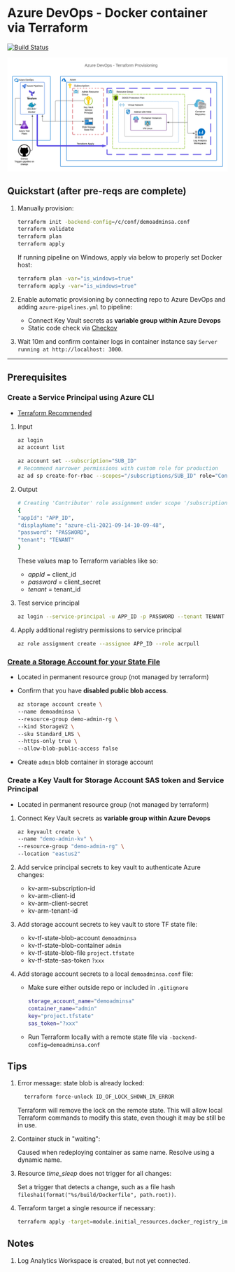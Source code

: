 # Azure DevOps - Docker container via Terraform

[![Build Status](https://dev.azure.com/josiah-siegel/DemoProject/_apis/build/status/JosiahSiegel.azure-terraform-docker?branchName=main)](https://dev.azure.com/josiah-siegel/DemoProject/_build/latest?definitionId=1&branchName=main)

![tf_prov.png](tf_prov.png)

## Quickstart (after pre-reqs are complete)

 1. Manually provision:
    ```sh
    terraform init -backend-config=/c/conf/demoadminsa.conf
    terraform validate
    terraform plan
    terraform apply
    ```

    If running pipeline on Windows, apply via below to properly set Docker host:
    ```sh
    terraform plan -var="is_windows=true"
    terraform apply -var="is_windows=true"
    ```

 2. Enable automatic provisioning by connecting repo to Azure DevOps and adding `azure-pipelines.yml` to pipeline:

    * Connect Key Vault secrets as **variable group within Azure Devops**
    * Static code check via [Checkov](https://www.checkov.io/)

 3. Wait 10m and confirm container logs in container instance say `Server running at http://localhost: 3000`.

 ---

## Prerequisites

### Create a Service Principal using Azure CLI

 * [Terraform Recommended](https://registry.terraform.io/providers/hashicorp/azurerm/latest/docs#authenticating-to-azure)

1. Input

    ```sh
    az login
    az account list
    ```

    ```sh
    az account set --subscription="SUB_ID"
    # Recommend narrower permissions with custom role for production
    az ad sp create-for-rbac --scopes="/subscriptions/SUB_ID" role="Contributor" 
    ```

2. Output

    ```sh
    # Creating 'Contributor' role assignment under scope '/subscriptions/SUB_ID'
    {
    "appId": "APP_ID",
    "displayName": "azure-cli-2021-09-14-10-09-48",
    "password": "PASSWORD",
    "tenant": "TENANT"
    }
    ```

   These values map to Terraform variables like so:

   * *appId* = client_id
   * *password* = client_secret
   * *tenant* = tenant_id

3. Test service principal

    ```sh
    az login --service-principal -u APP_ID -p PASSWORD --tenant TENANT
    ```

4. Apply additional registry permissions to service principal

    ```sh
    az role assignment create --assignee APP_ID --role acrpull
    ```

### [Create a Storage Account for your State File](https://docs.microsoft.com/en-us/azure/developer/terraform/store-state-in-azure-storage?tabs=azure-cli)

 * Located in permanent resource group (not managed by terraform)
 * Confirm that you have **disabled public blob access**.

   ```sh
   az storage account create \
   --name demoadminsa \
   --resource-group demo-admin-rg \
   --kind StorageV2 \
   --sku Standard_LRS \
   --https-only true \
   --allow-blob-public-access false
   ```
 * Create `admin` blob container in storage account

### Create a Key Vault for **Storage Account SAS token** and **Service Principal**

 * Located in permanent resource group (not managed by terraform)
 1. Connect Key Vault secrets as **variable group within Azure Devops**

      ```sh
      az keyvault create \
      --name "demo-admin-kv" \
      --resource-group "demo-admin-rg" \
      --location "eastus2"
      ```

 2. Add service principal secrets to key vault to authenticate Azure changes:

      * kv-arm-subscription-id
      * kv-arm-client-id
      * kv-arm-client-secret
      * kv-arm-tenant-id

 3. Add storage account secrets to key vault to store TF state file:

      * kv-tf-state-blob-account `demoadminsa`
      * kv-tf-state-blob-container `admin`
      * kv-tf-state-blob-file `project.tfstate`
      * kv-tf-state-sas-token `?xxx`

 4. Add storage account secrets to a local `demoadminsa.conf` file:

      * Make sure either outside repo or included in `.gitignore`

         ```sh
         storage_account_name="demoadminsa"
         container_name="admin"
         key="project.tfstate"
         sas_token="?xxx"
         ```
      * Run Terraform locally with a remote state file via `-backend-config=demoadminsa.conf`

## Tips

 1. Error message: state blob is already locked:

    ```sh
      terraform force-unlock ID_OF_LOCK_SHOWN_IN_ERROR
    ```

    Terraform will remove the lock on the remote state. This will allow local Terraform commands to modify this state, even though it may be still be in use.

 2. Container stuck in "waiting":

    Caused when redeploying container as same name. Resolve using a dynamic name.

 3. Resource *time_sleep* does not trigger for all changes:

    Set a trigger that detects a change, such as a file hash `filesha1(format("%s/build/Dockerfile", path.root))`.

  4. Terraform target a single resource if necessary:

      ```sh
      terraform apply -target=module.initial_resources.docker_registry_image.user
      ```

## Notes

 1. Log Analytics Workspace is created, but not yet connected.
 